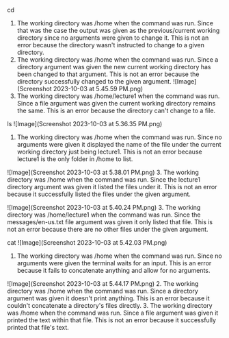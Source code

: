 cd

1. The working directory was /home when the command was run. Since that was the case the output was given as the previous/current working directory since no arguments were given to change it. This is not an error because the directory wasn't instructed to change to a given directory.
2. The working directory was /home when the command was run. Since a directory argument was given the new current working directory has been changed to that argument. This is not an error because the directory successfully changed to the given argument.
![Image](Screenshot 2023-10-03 at 5.45.59 PM.png)
3. The working directory was /home/lecture1 when the command was run. Since a file argument was given the current working directory remains the same. This is an error because the directory can't change to a file.


ls
![Image](Screenshot 2023-10-03 at 5.36.35 PM.png)
1. The working directory was /home when the command was run. Since no arguments were given it displayed the name of the file under the current working directory just being lecture1. This is not an error because lecture1 is the only folder in /home to list.

![Image](Screenshot 2023-10-03 at 5.38.01 PM.png)
3. The working directory was /home when the command was run. Since the lecture1 directory argument was given it listed the files under it. This is not an error because it successfully listed the files under the given argument.

![Image](Screenshot 2023-10-03 at 5.40.24 PM.png)
3. The working directory was /home/lecture1 when the command was run. Since the messages/en-us.txt file argument was given it only listed that file. This is not an error because there are no other files under the given argument.


cat
![Image](Screenshot 2023-10-03 at 5.42.03 PM.png)
1. The working directory was /home when the command was run. Since no arguments were given the terminal waits for an input. This is an error because it fails to concatenate anything and allow for no arguments.

![Image](Screenshot 2023-10-03 at 5.44.17 PM.png)
2. The working directory was /home when the command was run. Since a directory argument was given it doesn't print anything. This is an error because it couldn't concatenate a directory's files directly.
3. The working directory was /home when the command was run. Since a file argument was given it printed the text within that file. This is not an error because it successfully printed that file's text.
